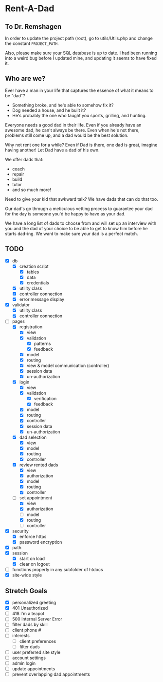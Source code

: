 # Rent-A-Dad

## To Dr. Remshagen
In order to update the project path (root),
go to utils/Utils.php and change the constant `PROJECT_PATH`.

Also, please make sure your SQL database is up to date.
I had been running into a weird bug before I updated mine,
and updating it seems to have fixed it.

## Who are we?
Ever have a man in your life that captures the essence of what it means to be "dad"?

* Something broke, and he's able to somehow fix it?
* Dog needed a house, and he built it?
* He's probably the one who taught you sports, grilling, and hunting.

Everyone needs a good dad in their life.
Even if you already have an awesome dad, he can't always be there.
Even when he's not there, problems still come up, and a dad would be the best solution.

Why not rent one for a while?
Even if Dad is there, one dad is great, imagine having another!
Let Dad have a dad of his own.

We offer dads that:
* coach
* repair
* build
* tutor
* and so much more!

Need to give your kid that awkward talk? We have dads that can do that too.

Our dad's go through a meticulous vetting process to guarantee your dad for the day is someone you'd be happy to have as your dad.

We have a long list of dads to choose from and will set up an interview with you and the dad of your choice to be able to get to know him before he starts dad-ing.
We want to make sure your dad is a perfect match.

## TODO
* [x] db
    * [x] creation script
        * [x] tables
        * [x] data
        * [x] credentials
    * [x] utility class
    * [x] controller connection
    * [x] error message display
* [x] validator
    * [x] utility class
    * [x] controller connection
* [ ] pages
    * [x] registration
        * [x] view
        * [x] validation
            * [x] patterns
            * [x] feedback
        * [x] model
        * [x] routing
        * [x] view & model communication (controller)
        * [x] session data
        * [x] un-authorization
    * [x] login
        * [x] view
        * [x] validation
            * [x] verification
            * [x] feedback
        * [x] model
        * [x] routing
        * [x] controller
        * [x] session data
        * [x] un-authorization
    * [x] dad selection
        * [x] view
        * [x] model
        * [x] routing
        * [x] controller
    * [x] review rented dads
        * [x] view
        * [x] authorization
        * [x] model
        * [x] routing
        * [x] controller
    * [ ] set appointment
        * [x] view
        * [x] authorization
        * [ ] model
        * [x] routing
        * [ ] controller
* [x] security
    * [x] enforce https
    * [x] password encryption
* [x] path
* [x] session
    * [x] start on load
    * [x] clear on logout
* [ ] functions properly in any subfolder of htdocs
* [x] site-wide style

## Stretch Goals
* [x] personalized greeting
* [x] 401 Unauthorized
* [ ] 418 I'm a teapot
* [ ] 500 Internal Server Error
* [ ] filter dads by skill
* [ ] client phone #
* [ ] interests
    * [ ] client preferences
    * [ ] filter dads
* [ ] user preferred site style
* [ ] account settings
* [ ] admin login
* [ ] update appointments
* [ ] prevent overlapping dad appointments
